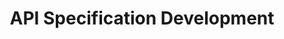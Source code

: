 ---
title: API Specification Development
# date: 2023-09-15 17:10:00 +/-TTTT
categories: [Project, Backend]
tags: [python, postgresql, flask, nginx, gunicorn, aws, docker, github, notion] # TAG names should always be lowercase
---